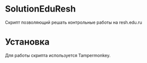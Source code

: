 # SolutionEduResh
Скрипт позволяющий решать контрольные работы на resh.edu.ru

# Установка
Для работы скрипта используется Tampermonkey.
